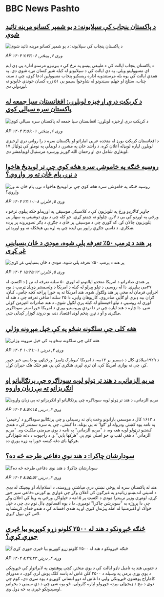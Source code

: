 # BBC News Pashto## [د پاکستان پنجاب کې سېلابونه: د یو شمېر کسانو مړینه تائید شوې](https://www.bbc.com/pashto/articles/cx29zxw8njxo?at_medium=RSS&at_campaign=rss?at_campaign=githubrss)![د پاکستان پنجاب کې سېلابونه: د یو شمېر کسانو مړینه تائید شوې](https://ichef.bbci.co.uk/ace/ws/240/cpsprodpb/4678/live/068b7b50-83e1-11f0-83cc-c5da98c419b8.jpg)_AP ۱۴۰۴ وږی ۶, پينځنۍ ۷:۳۳:۰۶_د پاکستان پنجاب ایالت کې د طبیعي پېښو په ترڅ کې د بېړنیزو مرستو اداره پي ډي ایم اې مسوولینو ویلي، په دې ایالت کې د سېلابونو له کبله شپږ کسان مړه شوي دي. 
په همدې ایالت کې یوه بله مرستندویه اداره ریسکیو پنجاب مسوولین ادعا کوي، چې د سند، چناب، ستلج او جهلم سیندونو له شاوخوا سیمو یې ۵۱ زره کسان خوندي ځایونو ته لېږدولي دي.## [د کرېکټ درې اړخیزه لوبلړۍ: افغانستان سبا جمعه له پاکستان سره سیالي کوي](https://www.bbc.com/pashto/articles/c39dmd1dg9do?at_medium=RSS&at_campaign=rss?at_campaign=githubrss)![د کرېکټ درې اړخیزه لوبلړۍ: افغانستان سبا جمعه له پاکستان سره سیالي کوي](https://ichef.bbci.co.uk/ace/ws/240/cpsprodpb/6a2b/live/6be3f7a0-83ca-11f0-b3d5-ed589dc6eda3.jpg)_AP ۱۴۰۴ وږی ۶, پينځنۍ ۴:۵۶:۰۱_د افغانستان کرېکټ بورډ له متحده عربي اماراتو او پاکستان سره د را روانې درې اړخیزې لوبلړۍ لپاره لوبډله اعلان کړه.
د راشد خان په مشرۍ د لوبډلې په نوملړ کې ټولټال ۱۷ لوبغاړي شامل دي او رحمان الله ګوربز ورسره مرستیال لوبډلمشر دی.## [روسیه څنګه په خاموشۍ سره هڅه کوي چې تر لوېديځ هاخوا د نړۍ پام ځان ته ور واړوي؟](https://www.bbc.com/pashto/articles/cj4wk4rdwjjo?at_medium=RSS&at_campaign=rss?at_campaign=githubrss)![روسیه څنګه په خاموشۍ سره هڅه کوي چې تر لوېديځ هاخوا د نړۍ پام ځان ته ور واړوي؟](https://ichef.bbci.co.uk/ace/ws/240/cpsprodpb/08cc/live/f5320640-833f-11f0-ab3e-bd52082cd0ae.png)_AP ۱۴۰۴ وږی ۵, څلرنۍ ۲۳:۱۰:۰۸_جاویر ګالارډو ورځ په تلوېزیون کې د کلاسیکې موسیقۍ په اورېدلو ځکه پیلوي ترڅو د ورځې په اوږدو کې یې د لارۍ چلولو ته چمتو کړي.
خو کله چې د یوې دوشبنې په سهار یې ټلوېزیون چالان کړ، که ګوري چې د موسیقۍ پر ځای د جګړې د ډګر تصویرونه پر پرده ښکاري. د داسې جګړې راپور یې لیده چې په اړه یې هېڅکله نه وو اورېدلي.## [پر هند د ټرمپ ۵۰٪ تعرفه پلې شوه، مودي د ځان بسیاینې غږ کړی](https://www.bbc.com/pashto/articles/cm2v7y878epo?at_medium=RSS&at_campaign=rss?at_campaign=githubrss)![پر هند د ټرمپ ۵۰٪ تعرفه پلې شوه، مودي د ځان بسیاینې غږ کړی](https://ichef.bbci.co.uk/ace/ws/240/cpsprodpb/5a71/live/0161d750-835a-11f0-ab3e-bd52082cd0ae.jpg)_AP ۱۴۰۴ وږی ۵, څلرنۍ ۱۵:۴۵:۱۲_پر هندي صادراتو د امریکا متحدو ایالتونو له لوري ۵۰ سلنه تعرفه له نن ( د اګسټ له ۲۷مې پیلېږي. دا له روسیې د تېلو پېرلو له کبله د امریکا د ولسمشر ډونلډ ټرمپ د یوه اجرايي فرمان له مخې پر هند ولګول شوه.
هند امریکا ته په خورا پراخه کچه جامې، کبان، ګران بیه ډبرې او ګاڼې صادروي. کارپوهان وايي، دا ۲۵ سلنه اضافي تعرفه چې د هند له لوري له روسیې د تېلو اخیستلو له کبله پرې لګول شوې، د هند صادرات اغېزمن کولی شي.
دا چاره د هند لپاره چې تر دا نږدې وروستیو پورې د امریکا خورا ستر سوداګریز ملګری و او د نړۍ پنځم لوی اقتصاد دی، یو دروند ګوزار کېدلی شي.## [هغه کلی چې سلګونه ښځو په کې خپل مېړونه وژلي](https://www.bbc.com/pashto/articles/cr74xgr0378o?at_medium=RSS&at_campaign=rss?at_campaign=githubrss)![هغه کلی چې سلګونه ښځو په کې خپل مېړونه وژلي](https://ichef.bbci.co.uk/ace/ws/240/cpsprodpb/1749/live/86b1f550-81c7-11f0-83cc-c5da98c419b8.png)_AP ۱۴۰۴ وږی ۴, درېنۍ ۱۰:۴۱:۰۱_د ۱۹۲۹میلادي کال د دسمبر پر ۱۴مه، د امریکا 'نیویارک ټایمز' ورځپاڼې یو داسې خبر خپور کړ، چې نه یوازې امریکا کې، ان ترې لېرې هنګري کې یې هم خلک هک حیران کړل.## [مریم الزماني، د هند تر ټولو لویه سوداګره چې پرتګالیانو او انګریزانو ته یې زیان واړوه](https://www.bbc.com/pashto/articles/c98l209erego?at_medium=RSS&at_campaign=rss?at_campaign=githubrss)![مریم الزماني، د هند تر ټولو لویه سوداګره چې پرتګالیانو او انګریزانو ته یې زیان واړوه](https://ichef.bbci.co.uk/ace/ws/240/cpsprodpb/ec7c/live/01baccb0-81ad-11f0-a34f-318be3fb0481.png)_AP ۱۴۰۴ وږی ۴, درېنۍ ۸:۵۷:۱۵_د ۱۶۱۳ کال د موسمي بارانونو وخت پای ته رسېدلی و چې پرتګالیو سوداګرو د 'رحیمي' په نامه یوه کښتۍ ودروله او 'ګوا' ته یې بوتله.
دا کښتۍ، چې په سره سمندر کې د هندي کښتیو ترټولو لویه هغه وه، د "مریم الزماني" په نامه د یوې مېرمنې ملکیت وه.
"مریم الزماني" د هغې لقب و، خو اصلي نوم یې "هرکها بايي" و. د راجپوت د دغه شهزادګۍ هرکها بای دغه کیسه خورا په زړه پورې ده.## [سودارشان چاکرا: د هند نوې دفاعي طرحه څه ده؟](https://www.bbc.com/pashto/articles/cg503jp2rm9o?at_medium=RSS&at_campaign=rss?at_campaign=githubrss)![سودارشان چاکرا: د هند نوې دفاعي طرحه څه ده؟](https://ichef.bbci.co.uk/ace/ws/240/cpsprodpb/b773/live/56fe76b0-825a-11f0-a34f-318be3fb0481.jpg)_AP ۱۴۰۴ وږی ۴, درېنۍ ۸:۵۵:۵۲_هند له پاکستان سره له پوځي نښتې درې میاشتې وروسته، د اسلام‌اباد او بېجېنګ له ډډې د امنیتي اندېښنو زیاتېدو په غبرګون کې اعلان وکړ چې غواړي یو کورنی دفاعي سپر جوړ کړي.
لومړي وزیر نرېندرا مودي د اګسټ پر ۱۵مه د خپلواکۍ ورځې په وینا کې اعلان وکړ چې دا پروژه به "سودرشن چاکرا" نومیږي. دا د یوه افسانوي ډال نوم دی چې د خپل ځواک او اغېزمنتیا له امله پېژندل کېږي او په هندي افسانه کې د هندو خدای کرېشنا په لاس کې نیول کیږي.## [څنګه څېړونکو د هند له ۲۵۰۰ کلونو زړو کوپړیو بیا څېرې جوړې کړې؟](https://www.bbc.com/pashto/articles/cp3erz4e7l4o?at_medium=RSS&at_campaign=rss?at_campaign=githubrss)![څنګه څېړونکو د هند له ۲۵۰۰ کلونو زړو کوپړیو بیا څېرې جوړې کړې؟](https://ichef.bbci.co.uk/ace/ws/240/cpsprodpb/2b79/live/251294d0-7e7a-11f0-96e5-5b061b987076.jpg)_AP ۱۴۰۴ وږی ۴, درېنۍ ۸:۴۹:۲۳_د جنوبي هند په تامیل ناډو ایالت کې د یوې منځنۍ کچې پوهنتون په لابراتوار کې څېړونکي د یوې وړې برمې په وسیله د ۲۵۰۰ کلن غاښ له پاسه کلک پوښ لرې کوي. د مدورای کاماراج پوهنتون څېړونکي وايي دا غاښ له دوو انساني کوپړیو د یوه سړی دی، کوم چې دوی د مخ د ډیجیټلي بېرته جوړولو لپاره کارولی، څو پوه شي چې د دې سیمې د پخوانیو اوسېدونکو څېرې به څه ډول وي.